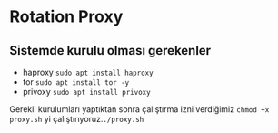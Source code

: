 # Rotation Proxy

## Sistemde kurulu olması gerekenler

- haproxy ```sudo apt install haproxy```
- tor ```sudo apt install tor -y```
- privoxy ```sudo apt install privoxy```

Gerekli kurulumları yaptıktan sonra çalıştırma izni verdiğimiz ```chmod +x proxy.sh``` yi çalıştırıyoruz.```./proxy.sh```
